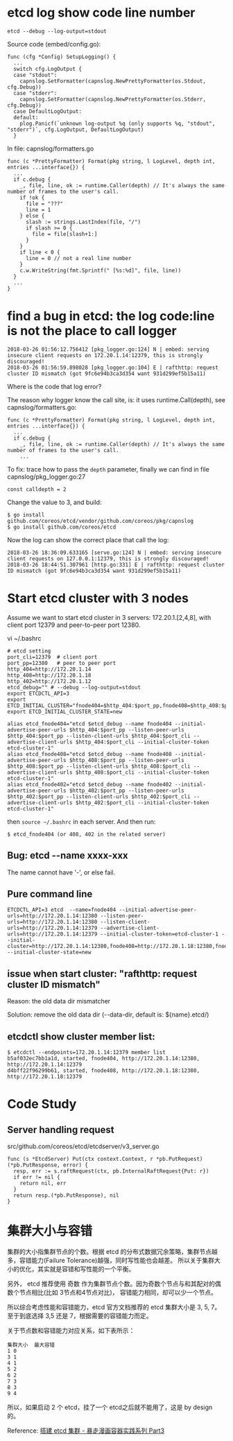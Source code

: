 # etcd log show code line number
```
etcd --debug --log-output=stdout
```
Source code (embed/config.go):
```
func (cfg *Config) SetupLogging() {
  ...
  switch cfg.LogOutput {
  case "stdout":
    capnslog.SetFormatter(capnslog.NewPrettyFormatter(os.Stdout, cfg.Debug))
  case "stderr":
    capnslog.SetFormatter(capnslog.NewPrettyFormatter(os.Stderr, cfg.Debug))
  case DefaultLogOutput:
  default:
    plog.Panicf(`unknown log-output %q (only supports %q, "stdout", "stderr")`, cfg.LogOutput, DefaultLogOutput)
  }
```
In file: capnslog/formatters.go
```
func (c *PrettyFormatter) Format(pkg string, l LogLevel, depth int, entries ...interface{}) {
  ...
  if c.debug {
    _, file, line, ok := runtime.Caller(depth) // It's always the same number of frames to the user's call.
    if !ok {
      file = "???"
      line = 1
    } else {
      slash := strings.LastIndex(file, "/")
      if slash >= 0 {
        file = file[slash+1:]
      }
    }
    if line < 0 {
      line = 0 // not a real line number
    }
    c.w.WriteString(fmt.Sprintf(" [%s:%d]", file, line))
  }
  ...
}
```

# find a bug in etcd: the log code:line is not the place to call logger
```
2018-03-26 01:56:12.756412 [pkg_logger.go:124] N | embed: serving insecure client requests on 172.20.1.14:12379, this is strongly discouraged!
2018-03-26 01:56:59.898028 [pkg_logger.go:104] E | rafthttp: request cluster ID mismatch (got 9fc6e94b3ca3d354 want 931d299ef5b15a11)
```
Where is the code that log error?

The reason why logger know the call site, is: it uses runtime.Call(depth), see capnslog/formatters.go:
```
func (c *PrettyFormatter) Format(pkg string, l LogLevel, depth int, entries ...interface{}) {
  ...
  if c.debug {
    _, file, line, ok := runtime.Caller(depth) // It's always the same number of frames to the user's call.
    ...
```

To fix: trace how to pass the `depth` parameter, finally we can find in file capnslog/pkg_logger.go:27
```
const calldepth = 2
```
Change the value to 3, and build:
```
$ go install github.com/coreos/etcd/vendor/github.com/coreos/pkg/capnslog
$ go install github.com/coreos/etcd
```
Now the log can show the correct place that call the log:
```
2018-03-26 18:36:09.633165 [serve.go:124] N | embed: serving insecure client requests on 127.0.0.1:12379, this is strongly discouraged!
2018-03-26 18:44:51.307961 [http.go:331] E | rafthttp: request cluster ID mismatch (got 9fc6e94b3ca3d354 want 931d299ef5b15a11)
```

# Start etcd cluster with 3 nodes
Assume we want to start etcd cluster in 3 servers: 172.20.1.[2,4,8], with client port 12379 and peer-to-peer port 12380.

vi ~/.bashrc
```
# etcd setting
port_cli=12379  # client port
port_pp=12380   # peer to peer port
http_404=http://172.20.1.14
http_408=http://172.20.1.18
http_402=http://172.20.1.12
etcd_debug="" # --debug --log-output=stdout
export ETCDCTL_API=3
export ETCD_INITIAL_CLUSTER="fnode404=$http_404:$port_pp,fnode408=$http_408:$port_pp,fnode402=$http_402:$port_pp"
export ETCD_INITIAL_CLUSTER_STATE=new

alias etcd_fnode404="etcd $etcd_debug --name fnode404 --initial-advertise-peer-urls $http_404:$port_pp --listen-peer-urls $http_404:$port_pp --listen-client-urls $http_404:$port_cli --advertise-client-urls $http_404:$port_cli --initial-cluster-token etcd-cluster-1"
alias etcd_fnode408="etcd $etcd_debug --name fnode408 --initial-advertise-peer-urls $http_408:$port_pp --listen-peer-urls $http_408:$port_pp --listen-client-urls $http_408:$port_cli --advertise-client-urls $http_408:$port_cli --initial-cluster-token etcd-cluster-1"
alias etcd_fnode402="etcd $etcd_debug --name fnode402 --initial-advertise-peer-urls $http_402:$port_pp --listen-peer-urls $http_402:$port_pp --listen-client-urls $http_402:$port_cli --advertise-client-urls $http_402:$port_cli --initial-cluster-token etcd-cluster-1"
```
then `source ~/.bashrc` in each server. And then run:
```
$ etcd_fnode404 (or 408, 402 in the related server)
```

## Bug: etcd --name xxxx-xxx
The name cannot have '-', or else fail.

## Pure command line
```
ETCDCTL_API=3 etcd  --name=fnode404 --initial-advertise-peer-urls=http://172.20.1.14:12380 --listen-peer-urls=http://172.20.1.14:12380 --listen-client-urls=http://172.20.1.14:12379 --advertise-client-urls=http://172.20.1.14:12379 --initial-cluster-token=etcd-cluster-1 --initial-cluster=http://172.20.1.14:12380,fnode408=http://172.20.1.18:12380,fnode402=http://172.20.1.12:12380 --initial-cluster-state=new
```

## issue when start cluster: "rafthttp: request cluster ID mismatch"
Reason: the old data dir mismatcher

Solution: remove the old data dir (--data-dir, default is: ${name}.etcd/)

## etcdctl show cluster member list:
```
$ etcdctl --endpoints=172.20.1.14:12379 member list
b5af032ec7bb1a1d, started, fnode404, http://172.20.1.14:12380, http://172.20.1.14:12379
d4bff22f96299b61, started, fnode408, http://172.20.1.18:12380, http://172.20.1.18:12379
```

# Code Study
## Server handling request
src/github.com/coreos/etcd/etcdserver/v3_server.go
```
func (s *EtcdServer) Put(ctx context.Context, r *pb.PutRequest) (*pb.PutResponse, error) {
  resp, err := s.raftRequest(ctx, pb.InternalRaftRequest{Put: r})
  if err != nil {
    return nil, err
  }
  return resp.(*pb.PutResponse), nil
}
```

# 集群大小与容错

集群的大小指集群节点的个数。根据 etcd 的分布式数据冗余策略，集群节点越多，容错能力(Failure Tolerance)越强，同时写性能也会越差。
所以关于集群大小的优化，其实就是容错和写性能的一个平衡。

另外， etcd 推荐使用 奇数 作为集群节点个数。因为奇数个节点与和其配对的偶数个节点相比(比如 3节点和4节点对比)，
容错能力相同，却可以少一个节点。

所以综合考虑性能和容错能力，etcd 官方文档推荐的 etcd 集群大小是 3, 5, 7。至于到底选择 3,5 还是 7，根据需要的容错能力而定。

关于节点数和容错能力对应关系，如下表所示：
```
集群大小  最大容错
1 0
3 1
4 1
5 2
6 2
7 3
8 3
9 4
```
所以，如果启动 2 个 etcd，挂了一个 etcd之后就不能用了，这是 by design 的。

Reference: [搭建 etcd 集群 - 暴走漫画容器实践系列 Part3](https://segmentfault.com/a/1190000003852735)

